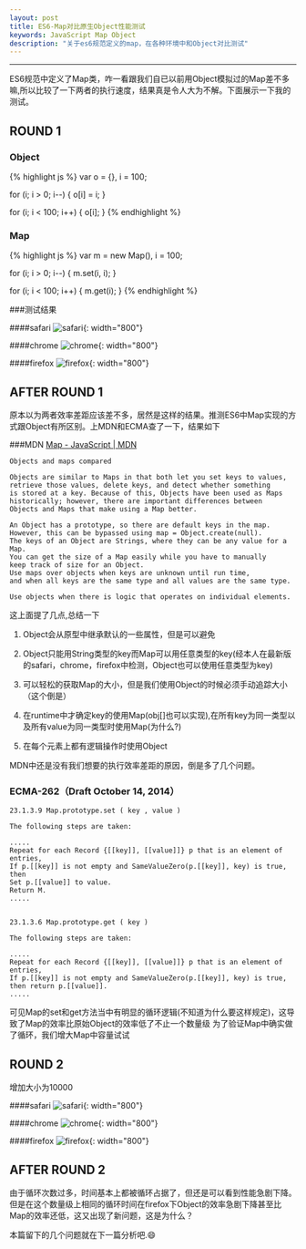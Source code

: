 ```yaml
---
layout: post
title: ES6-Map对比原生Object性能测试
keywords: JavaScript Map Object
description: "关于es6规范定义的map，在各种环境中和Object对比测试"
---
```


---------

ES6规范中定义了Map类，咋一看跟我们自已以前用Object模拟过的Map差不多嘛,所以比较了一下两者的执行速度，结果真是令人大为不解。下面展示一下我的测试。

## ROUND 1

### Object


{% highlight js %}
var o = {}, i = 100;

for (i; i > 0; i--) {
  o[i] = i;
}

for (i; i < 100; i++) {
  o[i];
}
{% endhighlight %}

### Map

{% highlight js %}
var m = new Map(),
  i = 100;

for (i; i > 0; i--) {
  m.set(i, i);
}

for (i; i < 100; i++) {
  m.get(i);
}
{% endhighlight %}

###测试结果

####safari
![safari](http://www.tinyjiang.com/img/2014-11-04/safari-100.png){: width="800"}

####chrome
![chrome](http://www.tinyjiang.com/img/2014-11-04/chrome-100.png){: width="800"}

####firefox
![firefox](http://www.tinyjiang.com/img/2014-11-04/firefox-100.png){: width="800"}

## AFTER ROUND 1
原本以为两者效率差距应该差不多，居然是这样的结果。推测ES6中Map实现的方式跟Object有所区别。上MDN和ECMA查了一下，结果如下

###MDN
[Map - JavaScript | MDN](https://developer.mozilla.org/en-US/docs/Web/JavaScript/Reference/Global_Objects/Map)

	Objects and maps compared

	Objects are similar to Maps in that both let you set keys to values,
    retrieve those values, delete keys, and detect whether something 
    is stored at a key. Because of this, Objects have been used as Maps
    historically; however, there are important differences between
    Objects and Maps that make using a Map better.

	An Object has a prototype, so there are default keys in the map. 
    However, this can be bypassed using map = Object.create(null).
	The keys of an Object are Strings, where they can be any value for a Map.
	You can get the size of a Map easily while you have to manually 
    keep track of size for an Object.
	Use maps over objects when keys are unknown until run time, 
    and when all keys are the same type and all values are the same type.

	Use objects when there is logic that operates on individual elements.
	

这上面提了几点,总结一下

1. Object会从原型中继承默认的一些属性，但是可以避免

2. Object只能用String类型的key而Map可以用任意类型的key(经本人在最新版的safari，chrome，firefox中检测，Object也可以使用任意类型为key)

3. 可以轻松的获取Map的大小，但是我们使用Object的时候必须手动追踪大小（这个倒是）

4. 在runtime中才确定key的使用Map(obj[]也可以实现),在所有key为同一类型以及所有value为同一类型时使用Map(为什么?)

5. 在每个元素上都有逻辑操作时使用Object

MDN中还是没有我们想要的执行效率差距的原因，倒是多了几个问题。

### ECMA-262（Draft October 14, 2014）

	23.1.3.9 Map.prototype.set ( key , value )

	The following steps are taken:

	.....
	Repeat for each Record {[[key]], [[value]]} p that is an element of entries,
	If p.[[key]] is not empty and SameValueZero(p.[[key]], key) is true, then
	Set p.[[value]] to value.
	Return M.
	.....
	
	
	23.1.3.6 Map.prototype.get ( key )

	The following steps are taken:

	.....
	Repeat for each Record {[[key]], [[value]]} p that is an element of entries,
	If p.[[key]] is not empty and SameValueZero(p.[[key]], key) is true, 
    then return p.[[value]].
	.....

可见Map的set和get方法当中有明显的循环逻辑(不知道为什么要这样规定)，这导致了Map的效率比原始Object的效率低了不止一个数量级
为了验证Map中确实做了循环，我们增大Map中容量试试

## ROUND 2

增加大小为10000

####safari
![safari](http://www.tinyjiang.com/img/2014-11-04/safari-10000.png){: width="800"}

####chrome
![chrome](http://www.tinyjiang.com/img/2014-11-04/chrome-10000.png){: width="800"}

####firefox
![firefox](http://www.tinyjiang.com/img/2014-11-04/firefox-10000.png){: width="800"}

## AFTER ROUND 2
由于循环次数过多，时间基本上都被循环占据了，但还是可以看到性能急剧下降。
但是在这个数量级上相同的循环时间在firefox下Object的效率急剧下降甚至比Map的效率还低，这又出现了新问题，这是为什么？

本篇留下的几个问题就在下一篇分析吧.😄
